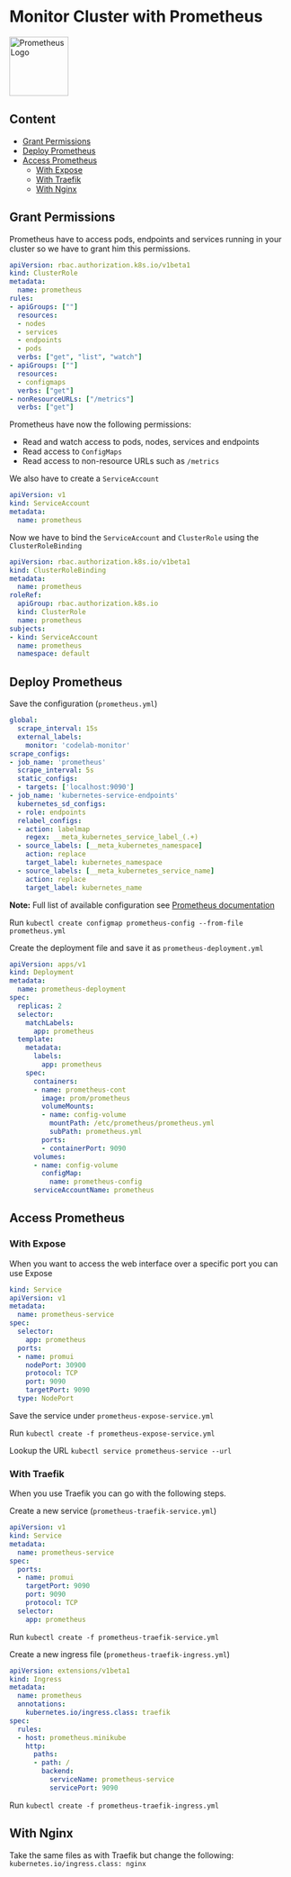 # Monitor Cluster with Prometheus
<img src="https://cdn-images-1.medium.com/max/800/1*zwH6_X8uWpXAzLt4FLdyOw.png" alt="Prometheus Logo" style="height: 105px"/>

## Content
* [Grant Permissions](https://github.com/jklaiber/KubernetesClusterCoreOS/tree/master/prometheus#grant-permissions)
* [Deploy Prometheus](https://github.com/jklaiber/KubernetesClusterCoreOS/tree/master/prometheus#deploy-prometheus)
* [Access Prometheus](https://github.com/jklaiber/KubernetesClusterCoreOS/tree/master/prometheus#access-prometheus)
  * [With Expose](https://github.com/jklaiber/KubernetesClusterCoreOS/tree/master/prometheus#with-expose)
  * [With Traefik](https://github.com/jklaiber/KubernetesClusterCoreOS/tree/master/prometheus#with-traefik)
  * [With Nginx](https://github.com/jklaiber/KubernetesClusterCoreOS/tree/master/prometheus#with-nginx)

## Grant Permissions
Prometheus have to access pods, endpoints and services running in your cluster so we have to grant him this permissions.  

```yaml
apiVersion: rbac.authorization.k8s.io/v1beta1
kind: ClusterRole
metadata:
  name: prometheus
rules:
- apiGroups: [""]
  resources:
  - nodes
  - services
  - endpoints
  - pods
  verbs: ["get", "list", "watch"]
- apiGroups: [""]
  resources:
  - configmaps
  verbs: ["get"]
- nonResourceURLs: ["/metrics"]
  verbs: ["get"]
```
Prometheus have now the following permissions:
* Read and watch access to pods, nodes, services and endpoints
* Read access to `ConfigMaps`
* Read access to non-resource URLs such as `/metrics`    

We also have to create a `ServiceAccount`
```yaml
apiVersion: v1
kind: ServiceAccount
metadata:
  name: prometheus
```
Now we have to bind the `ServiceAccount` and `ClusterRole` using the `ClusterRoleBinding`
```yaml
apiVersion: rbac.authorization.k8s.io/v1beta1
kind: ClusterRoleBinding
metadata:
  name: prometheus
roleRef:
  apiGroup: rbac.authorization.k8s.io
  kind: ClusterRole
  name: prometheus
subjects:
- kind: ServiceAccount
  name: prometheus
  namespace: default
```
## Deploy Prometheus
Save the configuration (`prometheus.yml`)
```yaml
global:
  scrape_interval: 15s
  external_labels:
    monitor: 'codelab-monitor'
scrape_configs:
- job_name: 'prometheus'
  scrape_interval: 5s
  static_configs:
  - targets: ['localhost:9090']
- job_name: 'kubernetes-service-endpoints'
  kubernetes_sd_configs:
  - role: endpoints
  relabel_configs:
  - action: labelmap
    regex: __meta_kubernetes_service_label_(.+)
  - source_labels: [__meta_kubernetes_namespace]
    action: replace
    target_label: kubernetes_namespace
  - source_labels: [__meta_kubernetes_service_name]
    action: replace
    target_label: kubernetes_name
```
**Note:** Full list of available configuration see [Prometheus documentation](https://prometheus.io/docs/prometheus/latest/configuration/configuration/#%3Ckubernetes_sd_config)  

Run `kubectl create configmap prometheus-config --from-file prometheus.yml`  

Create the deployment file and save it as `prometheus-deployment.yml`
```yaml
apiVersion: apps/v1
kind: Deployment
metadata:
  name: prometheus-deployment
spec:
  replicas: 2
  selector:
    matchLabels:
      app: prometheus
  template:
    metadata:
      labels:
        app: prometheus
    spec:
      containers:
      - name: prometheus-cont
        image: prom/prometheus
        volumeMounts:
        - name: config-volume
          mountPath: /etc/prometheus/prometheus.yml
          subPath: prometheus.yml
        ports:
        - containerPort: 9090
      volumes:
      - name: config-volume
        configMap:
          name: prometheus-config
      serviceAccountName: prometheus
```
## Access Prometheus
### With Expose
When you want to access the web interface over a specific port you can use Expose
```yaml
kind: Service
apiVersion: v1
metadata:
  name: prometheus-service
spec:
  selector:
    app: prometheus
  ports:
  - name: promui
    nodePort: 30900
    protocol: TCP
    port: 9090
    targetPort: 9090
  type: NodePort
```
Save the service under `prometheus-expose-service.yml`  

Run `kubectl create -f prometheus-expose-service.yml`  

Lookup the URL `kubectl service prometheus-service --url`
### With Traefik
When you use Traefik you can go with the following steps.  

Create a new service (`prometheus-traefik-service.yml`)
```yaml
apiVersion: v1
kind: Service
metadata:
  name: prometheus-service
spec:
  ports:
  - name: promui
    targetPort: 9090
    port: 9090
    protocol: TCP
  selector:
    app: prometheus
```
Run `kubectl create -f prometheus-traefik-service.yml`  

Create a new ingress file (`prometheus-traefik-ingress.yml`)
```yaml
apiVersion: extensions/v1beta1
kind: Ingress
metadata:
  name: prometheus
  annotations:
    kubernetes.io/ingress.class: traefik
spec:
  rules:
  - host: prometheus.minikube
    http:
      paths:
      - path: /
        backend:
          serviceName: prometheus-service
          servicePort: 9090
```
Run `kubectl create -f prometheus-traefik-ingress.yml`
## With Nginx
Take the same files as with Traefik but change the following:  
`kubernetes.io/ingress.class: nginx`
